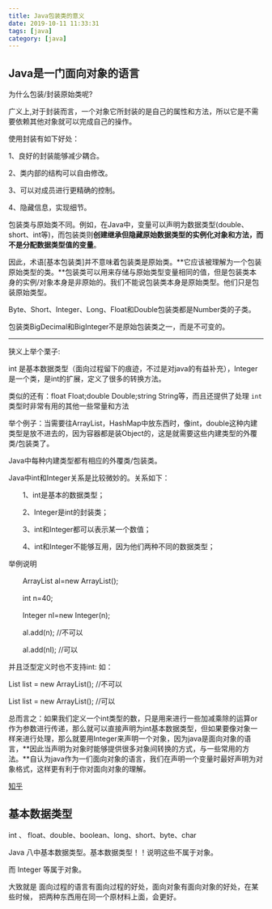 ```yaml
---
title: Java包装类的意义
date: 2019-10-11 11:33:31
tags: [java]
category: [java]
---
```


## Java是一门面向对象的语言

为什么包装/封装原始类呢?

广义上,对于封装而言，一个对象它所封装的是自己的属性和方法，所以它是不需要依赖其他对象就可以完成自己的操作。

使用封装有如下好处：

1、良好的封装能够减少耦合。

2、类内部的结构可以自由修改。

3、可以对成员进行更精确的控制。

4、隐藏信息，实现细节。



包装类与原始类不同。例如，在Java中，变量可以声明为数据类型(double、short、int等)，而包装类则**创建继承但隐藏原始数据类型的实例化对象和方法，而不是分配数据类型值的变量**。

因此，术语[基本包装类]并不意味着包装类是原始类。**它应该被理解为一个包装原始类型的类。**包装类可以用来存储与原始类型变量相同的值，但是包装类本身的实例/对象本身是非原始的。我们不能说包装类本身是原始类型。他们只是包装原始类型。

Byte、Short、Integer、Long、Float和Double包装类都是Number类的子类。

包装类BigDecimal和BigInteger不是原始包装类之一，而是不可变的。

------





狭义上举个栗子:

int 是基本数据类型（面向过程留下的痕迹，不过是对java的有益补充），Integer 是一个类，是int的扩展，定义了很多的转换方法。

类似的还有：float Float;double Double;string String等，而且还提供了处理 `int` 类型时非常有用的其他一些常量和方法

举个例子：当需要往ArrayList，HashMap中放东西时，像int，double这种内建类型是放不进去的，因为容器都是装Object的，这是就需要这些内建类型的外覆类/包装类了。

Java中每种内建类型都有相应的外覆类/包装类。

Java中int和Integer关系是比较微妙的。关系如下：

　　1、int是基本的数据类型；

　　2、Integer是int的封装类；

　　3、int和Integer都可以表示某一个数值；

　　4、int和Integer不能够互用，因为他们两种不同的数据类型；

举例说明

　　ArrayList al=new ArrayList();

　　int n=40;

　　Integer nI=new Integer(n);

　　al.add(n); //不可以

　　al.add(nI); //可以

并且泛型定义时也不支持int: 如：

List<int> list = new ArrayList<int>(); //不可以

List<Integer> list = new ArrayList<Integer>(); //可以 

总而言之：如果我们定义一个int类型的数，只是用来进行一些加减乘除的运算or作为参数进行传递，那么就可以直接声明为int基本数据类型，但如果要像对象一样来进行处理，那么就要用Integer来声明一个对象，因为java是面向对象的语言，**因此当声明为对象时能够提供很多对象间转换的方式，与一些常用的方法。**自认为java作为一们面向对象的语言，我们在声明一个变量时最好声明为对象格式，这样更有利于你对面向对象的理解。

[知乎](https://www.zhihu.com/question/22775729)



## 基本数据类型

int 、 float、double、boolean、long、short、byte、char

Java 八中基本数据类型。基本数据类型！！说明这些不属于对象。

而 Integer 等属于对象。





大致就是 面向过程的语言有面向过程的好处，面向对象有面向对象的好处，在某些时候， 把两种东西用在同一个原材料上面，会更好。